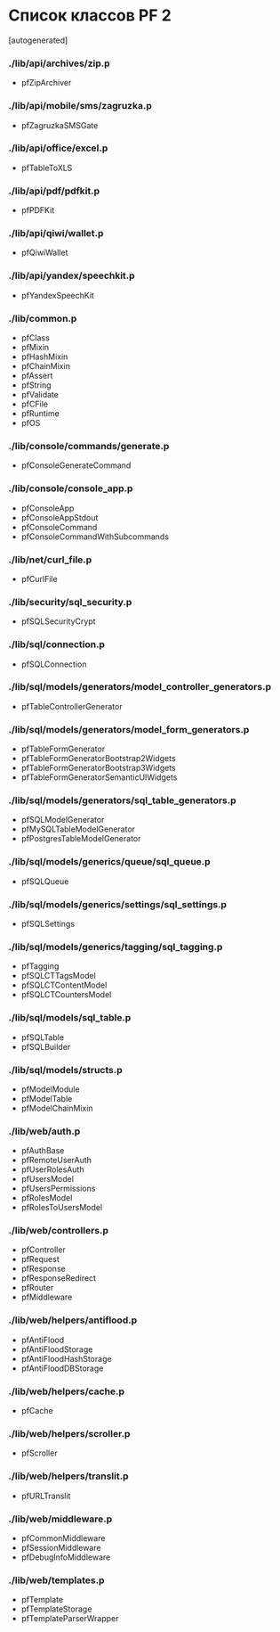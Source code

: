 Список классов PF 2
===================

[autogenerated]

### ./lib/api/archives/zip.p
* pfZipArchiver

### ./lib/api/mobile/sms/zagruzka.p
* pfZagruzkaSMSGate

### ./lib/api/office/excel.p
* pfTableToXLS

### ./lib/api/pdf/pdfkit.p
* pfPDFKit

### ./lib/api/qiwi/wallet.p
* pfQiwiWallet

### ./lib/api/yandex/speechkit.p
* pfYandexSpeechKit

### ./lib/common.p
* pfClass
* pfMixin
* pfHashMixin
* pfChainMixin
* pfAssert
* pfString
* pfValidate
* pfCFile
* pfRuntime
* pfOS

### ./lib/console/commands/generate.p
* pfConsoleGenerateCommand

### ./lib/console/console_app.p
* pfConsoleApp
* pfConsoleAppStdout
* pfConsoleCommand
* pfConsoleCommandWithSubcommands

### ./lib/net/curl_file.p
* pfCurlFile

### ./lib/security/sql_security.p
* pfSQLSecurityCrypt

### ./lib/sql/connection.p
* pfSQLConnection

### ./lib/sql/models/generators/model_controller_generators.p
* pfTableControllerGenerator

### ./lib/sql/models/generators/model_form_generators.p
* pfTableFormGenerator
* pfTableFormGeneratorBootstrap2Widgets
* pfTableFormGeneratorBootstrap3Widgets
* pfTableFormGeneratorSemanticUIWidgets

### ./lib/sql/models/generators/sql_table_generators.p
* pfSQLModelGenerator
* pfMySQLTableModelGenerator
* pfPostgresTableModelGenerator

### ./lib/sql/models/generics/queue/sql_queue.p
* pfSQLQueue

### ./lib/sql/models/generics/settings/sql_settings.p
* pfSQLSettings

### ./lib/sql/models/generics/tagging/sql_tagging.p
* pfTagging
* pfSQLCTTagsModel
* pfSQLCTContentModel
* pfSQLCTCountersModel

### ./lib/sql/models/sql_table.p
* pfSQLTable
* pfSQLBuilder

### ./lib/sql/models/structs.p
* pfModelModule
* pfModelTable
* pfModelChainMixin

### ./lib/web/auth.p
* pfAuthBase
* pfRemoteUserAuth
* pfUserRolesAuth
* pfUsersModel
* pfUsersPermissions
* pfRolesModel
* pfRolesToUsersModel

### ./lib/web/controllers.p
* pfController
* pfRequest
* pfResponse
* pfResponseRedirect
* pfRouter
* pfMiddleware

### ./lib/web/helpers/antiflood.p
* pfAntiFlood
* pfAntiFloodStorage
* pfAntiFloodHashStorage
* pfAntiFloodDBStorage

### ./lib/web/helpers/cache.p
* pfCache

### ./lib/web/helpers/scroller.p
* pfScroller

### ./lib/web/helpers/translit.p
* pfURLTranslit

### ./lib/web/middleware.p
* pfCommonMiddleware
* pfSessionMiddleware
* pfDebugInfoMiddleware

### ./lib/web/templates.p
* pfTemplate
* pfTemplateStorage
* pfTemplateParserWrapper


